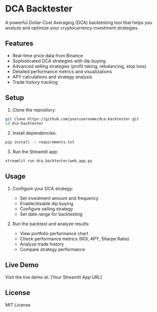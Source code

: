 # DCA Backtester

A powerful Dollar-Cost Averaging (DCA) backtesting tool that helps you analyze and optimize your cryptocurrency investment strategies.

## Features

- Real-time price data from Binance
- Sophisticated DCA strategies with dip buying
- Advanced selling strategies (profit taking, rebalancing, stop loss)
- Detailed performance metrics and visualizations
- APY calculations and strategy analysis
- Trade history tracking

## Setup

1. Clone the repository:
```bash
git clone https://github.com/yourusername/dca-backtester.git
cd dca-backtester
```

2. Install dependencies:
```bash
pip install -r requirements.txt
```

3. Run the Streamlit app:
```bash
streamlit run dca_backtester/web_app.py
```

## Usage

1. Configure your DCA strategy:
   - Set investment amount and frequency
   - Enable/disable dip buying
   - Configure selling strategy
   - Set date range for backtesting

2. Run the backtest and analyze results:
   - View portfolio performance chart
   - Check performance metrics (ROI, APY, Sharpe Ratio)
   - Analyze trade history
   - Compare strategy performance

## Live Demo

Visit the live demo at: [Your Streamlit App URL]

## License

MIT License 